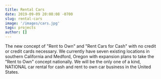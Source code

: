```yaml
---
title: Rental Cars
date: 2019-09-09 20:08:08 -0700
slug: rental-cars
image: '/images/cars.jpg'
tags: projects
author: []
---
```


The new concept of "Rent to Own" and "Rent Cars for Cash" with no credit or credit cards necessary. We currently have seven existing locations in southern California and Medford, Oregon with expansion plans to take the "Rent to Own" concept nationally. We will be the only one of a kind, NATIONAL car rental for cash and rent to own car business in the United States.

